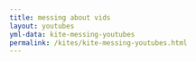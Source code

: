 ```yaml
---
title: messing about vids 
layout: youtubes 
yml-data: kite-messing-youtubes
permalink: /kites/kite-messing-youtubes.html 
---
```


